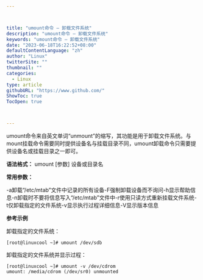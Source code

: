 ```yaml
---



title: "umount命令 – 卸载文件系统"
description: "umount命令 – 卸载文件系统"
keywords: "umount命令 – 卸载文件系统"
date: "2023-06-18T16:22:52+08:00"
defaultContentLanguage: "zh"
author: "Linux"
twitterSite: ""
thumbnail: ""
categories:
  - Linux
type: article
githubURL: "https://www.github.com/"
ShowToc: true
TocOpen: true



---
```


umount命令来自英文单词“unmount”的缩写，其功能是用于卸载文件系统。与mount挂载命令需要同时提供设备名与挂载目录不同，umount卸载命令只需要提供设备名或挂载目录之一即可。

**语法格式：** umount [参数] 设备或目录名

**常用参数：**

-a卸载“/etc/mtab”文件中记录的所有设备-F强制卸载设备而不询问-h显示帮助信息-n卸载时不要将信息写入“/etc/mtab”文件中-r使用只读方式重新挂载文件系统-t仅卸载指定的文件系统-v显示执行过程详细信息-V显示版本信息

**参考示例**

卸载指定的文件系统：

```
[root@linuxcool ~]# umount /dev/sdb
```

卸载指定的文件系统并显示过程：

```
[root@linuxcool ~]# umount -v /dev/cdrom
umount: /media/cdrom (/dev/sr0) unmounted
```